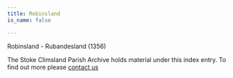 ```yaml
---
title: Robinsland
is_name: false

---
```


Robinsland - Rubandesland (1356)


The Stoke Climsland Parish Archive holds material under this index entry. To find out more please [contact us](/contact/)
